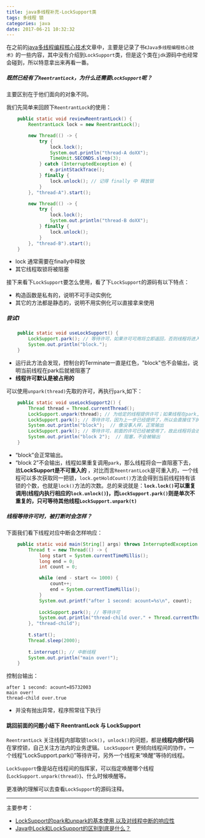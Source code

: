 ```yaml
---
title: java多线程补充-LockSupport类
tags: 多线程 锁
categories: java
date: 2017-06-21 10:32:32
---
```



在之前的[java多线程编程核心技术](http://blog.ouronghui.com/2017/04/06/java多线程编程核心技术)文章中，主要是记录了书`《Java多线程编程核心技术》`的一些内容，其中没有介绍到`LockSupport`类，但是这个类在`jdk`源码中也经常会碰到，所以特意拿出来再看一番。

##### 既然已经有了`ReentrantLock`，为什么还需要`LockSupport`呢？
主要区别在于他们面向的对象不同。

我们先简单来回顾下`ReentrantLock`的使用：
```java
    public static void reviewReentrantLock() {
        ReentrantLock lock = new ReentrantLock();

        new Thread(() -> {
            try {
                lock.lock();
                System.out.println("thread-A doXX");
                TimeUnit.SECONDS.sleep(3);
            } catch (InterruptedException e) {
                e.printStackTrace();
            } finally {
                lock.unlock(); // 记得 finally 中 释放锁
            }
        }, "thread-A").start();

        new Thread(() -> {
            try {
                lock.lock();
                System.out.println("thread-B doXX");
            } finally {
                lock.unlock();
            }
        }, "thread-B").start();
    }
```
* lock 通常需要在finally中释放
* 其它线程取锁将被阻塞

接下来看下`LockSupport`要怎么使用，看了下`LockSupport`的源码有以下特点：
* 构造函数是私有的，说明不可手动实例化
* 其它的方法都是静态的，说明不用实例化可以直接拿来使用

##### 尝试1
```java
    public static void useLockSupport() {
        LockSupport.park(); // 等待许可，如果许可可用将立即返回，否则线程将进入休眠状态
        System.out.println("block.");
    }
```
* 运行此方法会发现，控制台的Terminate一直是红色，"block"也不会输出，说明当前线程在park后就被阻塞了
* **线程许可默认是被占用的**

可以使用`unpark(thread)`先取的许可，再执行`park`,如下：
```java
    public static void useLockSupport2() {
        Thread thread = Thread.currentThread();
        LockSupport.unpark(thread); // 为给定的线程提供许可；如果线程在park上被阻塞，那么它将被解除阻塞。否则它的下一次 park 执行将不会被阻塞
        LockSupport.park(); // 等待许可，因为上一步已经提供了，所以会直接往下执行
        System.out.println("block");  // 像没事人样，正常输出
        LockSupport.park(); // 等待许可，前面的许可已经被使用了，故此线程将会进入休眠，等待许可
        System.out.println("block 2");  // 阻塞，不会被输出
    }
```
* “block”会正常输出。
* “block 2”不会输出，线程如果重复调用`park`，那么线程将会一直阻塞下去，故**LockSupport是不可重入的** ，对比而言`ReentrantLock`是可重入的，一个线程可以多次获取同一把锁，`lock.getHoldCount()`方法会得到当前线程持有该锁的个数，也就是`lock()`方法的次数。总的来说就是：**`lock.lock()`可以重复调用(线程内执行相应的`lock.unlock()`)，而`LockSupport.park()`则是单次不重复的，只可等待其他线程`LockSupport.unpark(t)`**

##### 线程等待许可时，被打断时会怎样？
下面我们看下线程对应中断会怎样响应：
```java
    public static void main(String[] args) throws InterruptedException {
        Thread t = new Thread(() -> {
            long start = System.currentTimeMillis();
            long end = 0;
            int count = 0;

            while (end - start <= 1000) {
                count++;
                end = System.currentTimeMillis();
            }
            System.out.printf("after 1 second: acount=%s\n", count);
            
            LockSupport.park(); // 等待许可
            System.out.println("thread-child over." + Thread.currentThread().isInterrupted());
        }, "thread-child");
        
        t.start();
        Thread.sleep(2000);
        
        t.interrupt(); // 中断线程
        System.out.println("main over!");
    }
```
控制台输出：
```
after 1 second: acount=85732003
main over!
thread-child over.true
```
* 并没有抛出异常，程序照常往下执行

#### 跳回前面的问题小结下 ReentrantLock 与 LockSupport 
`ReentrantLock` 关注线程内部取锁`lock()`，`unlock()`的问题，都是**线程内部代码**在掌控锁，自己关注方法内的业务逻辑。
`LockSupport` 更倾向线程间的协作，一个线程“LockSupport.park()”等待许可，另外一个线程来“唤醒”等待的线程。

`LockSupport`像是站在线程间的指挥家，可以指定唤醒哪个线程(`LockSupport.unpark(thread)`)、什么时候唤醒等。

更准确的理解可以去查看`LockSupport`的源码注释。

---
主要参考：
* [LockSupport的park和unpark的基本使用,以及对线程中断的响应性](http://blog.csdn.net/aitangyong/article/details/38373137)
* [Java中Lock和LockSupport的区别到底是什么？](https://www.zhihu.com/question/26471972/answer/74773092)